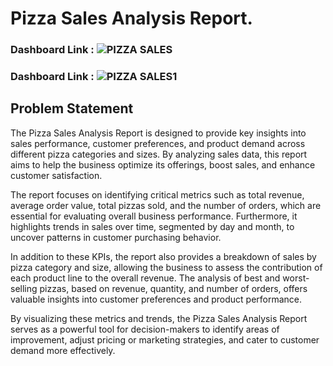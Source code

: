 # Pizza Sales Analysis Report.

### Dashboard Link : ![PIZZA SALES](https://github.com/user-attachments/assets/0192bda3-305b-4e57-93a4-1299f540e870)

### Dashboard Link : ![PIZZA SALES1](https://github.com/user-attachments/assets/e1040977-78bf-4488-ba54-618c7cb34d8b)


## Problem Statement

The Pizza Sales Analysis Report is designed to provide key insights into sales performance, customer preferences, and product demand across different pizza categories and sizes. By analyzing sales data, this report aims to help the business optimize its offerings, boost sales, and enhance customer satisfaction.

The report focuses on identifying critical metrics such as total revenue, average order value, total pizzas sold, and the number of orders, which are essential for evaluating overall business performance. Furthermore, it highlights trends in sales over time, segmented by day and month, to uncover patterns in customer purchasing behavior.

In addition to these KPIs, the report also provides a breakdown of sales by pizza category and size, allowing the business to assess the contribution of each product line to the overall revenue. The analysis of best and worst-selling pizzas, based on revenue, quantity, and number of orders, offers valuable insights into customer preferences and product performance.

By visualizing these metrics and trends, the Pizza Sales Analysis Report serves as a powerful tool for decision-makers to identify areas of improvement, adjust pricing or marketing strategies, and cater to customer demand more effectively.
